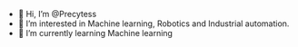 - 👋 Hi, I’m @Precytess
- 👀 I’m interested in Machine learning, Robotics and Industrial automation.
- 🌱 I’m currently learning Machine learning

<!---
Precytess/Precytess is a ✨ special ✨ repository because its `README.md` (this file) appears on your GitHub profile.
You can click the Preview link to take a look at your changes.
--->
